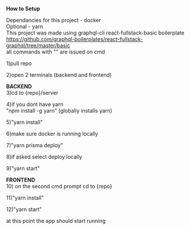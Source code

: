 <strong>How to Setup</strong></br>

Dependancies for this project - docker</br>
Optional - yarn</br>
This project was made using graphql-cli react-fullstack-basic boilerplate</br>
https://github.com/graphql-boilerplates/react-fullstack-graphql/tree/master/basic</br>
all commands with "" are issued on cmd</br>

1)pull repo</br>

2)open 2 terminals (backend and frontend)</br>

<strong>BACKEND</strong></br>
3)cd to {repo}/server </br>

4)if you dont have yarn  </br>
  "npm install -g yarn" (globally installs yarn)</br>
  
5)"yarn install"</br>

6)make sure docker is running locally</br>

7)"yarn prisma deploy"</br>

8)if asked select deploy locally</br>

9)"yarn start"</br>

<strong>FRONTEND</strong></br>
10) on the second cmd prompt cd to {repo} </br>

11)"yarn install"</br>

12)"yarn start"</br>

at this point the app should start running</br>
